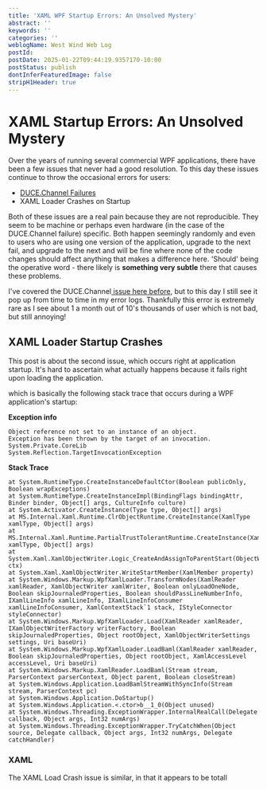 ```yaml
---
title: 'XAML WPF Startup Errors: An Unsolved Mystery'
abstract: ''
keywords: ''
categories: ''
weblogName: West Wind Web Log
postId: 
postDate: 2025-01-22T09:44:19.9357170-10:00
postStatus: publish
dontInferFeaturedImage: false
stripH1Header: true
---
```

# XAML Startup Errors: An Unsolved Mystery

Over the years of running several commercial WPF applications, there have been a few issues that never had a good resolution.  To this day these issues continue to throw the occasional errors for users:

* [DUCE.Channel Failures](https://weblog.west-wind.com/posts/2016/Dec/15/WPF-Rendering-DUCEChannel-Crashes-due-to-Image-Loading)
* XAML Loader Crashes on Startup

Both of these issues are a real pain because they are not reproducible. They seem to be machine or perhaps even hardware (in the case of the DUCE.Channel failure) specific. Both happen seemingly randomly and even to users who are using one version of the application, upgrade to the next fail, and upgrade to the next and will be fine where none of the code changes should affect anything that makes a difference here. 'Should' being the operative word - there likely is **something very subtle** there that causes these problems.

I've covered the DUCE.Channel[ issue here before](https://weblog.west-wind.com/posts/2016/Dec/15/WPF-Rendering-DUCEChannel-Crashes-due-to-Image-Loading), but to this day I still see it pop up from time to time in my error logs. Thankfully this error is extremely rare as I see about 1 a month out of 10's thousands of user which is not bad, but still annoying!

## XAML Loader Startup Crashes
This post is about the second issue, which occurs right at application startup. It's hard to ascertain what actually happens because it fails right upon loading the application. 

which is basically the following stack trace that occurs during a WPF application's startup:

**Exception info**

```
Object reference not set to an instance of an object.
Exception has been thrown by the target of an invocation.
System.Private.CoreLib
System.Reflection.TargetInvocationException
```

**Stack Trace**

```
at System.RuntimeType.CreateInstanceDefaultCtor(Boolean publicOnly, Boolean wrapExceptions)
at System.RuntimeType.CreateInstanceImpl(BindingFlags bindingAttr, Binder binder, Object[] args, CultureInfo culture)
at System.Activator.CreateInstance(Type type, Object[] args)
at MS.Internal.Xaml.Runtime.ClrObjectRuntime.CreateInstance(XamlType xamlType, Object[] args)
at MS.Internal.Xaml.Runtime.PartialTrustTolerantRuntime.CreateInstance(XamlType xamlType, Object[] args)
at System.Xaml.XamlObjectWriter.Logic_CreateAndAssignToParentStart(ObjectWriterContext ctx)
at System.Xaml.XamlObjectWriter.WriteStartMember(XamlMember property)
at System.Windows.Markup.WpfXamlLoader.TransformNodes(XamlReader xamlReader, XamlObjectWriter xamlWriter, Boolean onlyLoadOneNode, Boolean skipJournaledProperties, Boolean shouldPassLineNumberInfo, IXamlLineInfo xamlLineInfo, IXamlLineInfoConsumer xamlLineInfoConsumer, XamlContextStack`1 stack, IStyleConnector styleConnector)
at System.Windows.Markup.WpfXamlLoader.Load(XamlReader xamlReader, IXamlObjectWriterFactory writerFactory, Boolean skipJournaledProperties, Object rootObject, XamlObjectWriterSettings settings, Uri baseUri)
at System.Windows.Markup.WpfXamlLoader.LoadBaml(XamlReader xamlReader, Boolean skipJournaledProperties, Object rootObject, XamlAccessLevel accessLevel, Uri baseUri)
at System.Windows.Markup.XamlReader.LoadBaml(Stream stream, ParserContext parserContext, Object parent, Boolean closeStream)
at System.Windows.Application.LoadBamlStreamWithSyncInfo(Stream stream, ParserContext pc)
at System.Windows.Application.DoStartup()
at System.Windows.Application.<.ctor>b__1_0(Object unused)
at System.Windows.Threading.ExceptionWrapper.InternalRealCall(Delegate callback, Object args, Int32 numArgs)
at System.Windows.Threading.ExceptionWrapper.TryCatchWhen(Object source, Delegate callback, Object args, Int32 numArgs, Delegate catchHandler)
```

### XAML 
The XAML Load Crash issue is similar, in that it appears to be totall